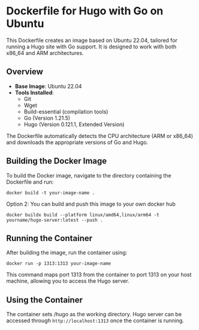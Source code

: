 # Dockerfile for Hugo with Go on Ubuntu

This Dockerfile creates an image based on Ubuntu 22.04, tailored for running a Hugo site with Go support. It is designed to work with both x86_64 and ARM architectures.

## Overview

- **Base Image**: Ubuntu 22.04
- **Tools Installed**:
  - Git
  - Wget
  - Build-essential (compilation tools)
  - Go (Version 1.21.5)
  - Hugo (Version 0.121.1, Extended Version)

The Dockerfile automatically detects the CPU architecture (ARM or x86_64) and downloads the appropriate versions of Go and Hugo.

## Building the Docker Image

To build the Docker image, navigate to the directory containing the Dockerfile and run:

```
docker build -t your-image-name .
```


Option 2: You can build and push this image to your own docker hub

```
docker buildx build --platform linux/amd64,linux/arm64 -t yourname/hugo-server:latest --push .
```

## Running the Container
After building the image, run the container using:


```
docker run -p 1313:1313 your-image-name
```

This command maps port 1313 from the container to port 1313 on your host machine, allowing you to access the Hugo server.

## Using the Container

The container sets /hugo as the working directory.
Hugo server can be accessed through ```http://localhost:1313``` once the container is running.

